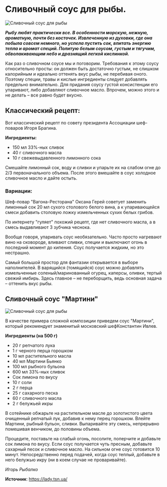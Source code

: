 # Сливочный соус для рыбы.

![Сливочный соус для рыбы](/images/Kulinar/Sous/sliv_sous_fish_000.jpg 'Сливочный соус для рыбы')

_**Рыбу любят практически все. В особенности морскую, нежную, ароматную, почти без косточек. Извлеченную из духовки, где она побыла совсем немного, но успела пустить сок, впитать энергию тепла и аромат специй. Политую белым соусом, густым и тягучим, обволакивающим небо и дразнящий легкой кислинкой.**_

Как раз о сливочном соусе мы и поговорим. Требования к этому соусу относительно просты: он должен быть достаточно густым, не слишком калорийным и идеально оттенять вкус рыбы, не перебивая оного. Поэтому специи, травы и кислые ингредиенты следует добавлять предельно внимательно. Для придания соусу густой консистенции его упаривают, либо добавляют сливочное масло. Впрочем, можно этого и не делать – все равно будет вкусно.

## Классический рецепт:

Вот классический рецепт по совету президента Ассоциации шеф-поваров Игоря Брагина.

**Ингредиенты:**

- 150 мл 33%-ных сливок
- 40 г сливочного масла
- 10 г свежевыдавленного лимонного сока

Смешайте лимонный сок, воду и сливки и упарьте их на слабом огне до 2/3 первоначального объема. После этого вмешайте в соус холодное сливочное масло и дайте остыть.

### Вариации:

Шеф-повар "Вагона-Ресторана" Оксана Герей советует заменить лимонный сок 20 мл сухого столового белого вина, а к упаривающейся смеси добавить столовую ложку измельченных сухих белых грибов.

По интернету "гуляет" похожий рецепт, где нет сливочного масла, а в смесь выдавливают 3 зубчика чеснока.

Вообще говоря, упаривать соус необязательно. Часто просто нагревают вино на сковороде, вливают сливки, специи и выключают огонь в последний момент до кипения. Соус получается жидким, но это нестрашно.

Самый большой простор для фантазии открывается в выборе наполнителей. В варящийся (томящийся) соус можно добавлять измельченные соленый/маринованный огурец, каперсы, оливки, тертый свежий имбирь. Здесь главное – не переборщить, ведь основная задача – оттенить вкус рыбы.

## Сливочный соус "Мартини"

![Сливочный соус для рыбы](/images/Kulinar/Sous/sliv_sous_fish_001.jpg 'Сливочный соус для рыбы')

В качестве примера сложной композиции приведем соус "Мартини", который рекомендует знаменитый московский шефКонстантин Ивлев.

**Ингредиенты (на 500 г)**

- 20 г репчатого лука
- 1 г черного перца горошком
- 10 мл растительного масла
- 40 мл Мартини Бьянко
- 100 мл рыбного бульона
- 600 мл 33%-ных сливок
- Сок лимона по вкусу
- 10 г соли
- 2 г перца
- 25 г сахарного песка
- 60 г сливочного масла
- 2 г белужьей икры

В сотейнике обжарьте на растительном масле до золотистого цвета очищенный репчатый лук, добавив к нему перец горошком. Влейте Мартини, рыбный бульон, сливки. Выпаривайте эту смесь, непрерывно помешивая венчиком, до половины объема.

Процедите, поставьте на слабый огонь, посолите, поперчите и добавьте сок лимона по вкусу. Если соус получается чуть пресным, добавьте сахарный песок и сливочное масло. На сильном огне соус готовится 10 минут. Непосредственно перед подачей, когда соус теплый, добавьте в него белужью икру (ни в коем случае не проваривайте).

_Игорь Рыбалко_

**Источник**: https://lady.tsn.ua/
